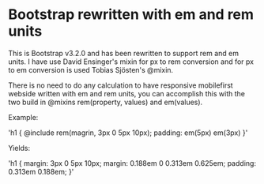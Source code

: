 Bootstrap rewritten with em and rem units
===========

This is Bootstrap v3.2.0 and has been rewritten to support rem and em units. I have use David Ensinger's mixin for px to rem conversion and for px to em conversion is used Tobias Sjösten's @mixin.

There is no need to do any calculation to have responsive mobilefirst webside written with em and rem units, you can accomplish this with the two build in @mixins rem(property, values) and em(values).

Example:

'h1 { 
  @include rem(magrin, 3px 0 5px 10px);
  padding: em(5px) em(3px)
}'

Yields:

'h1 {
  margin: 3px 0 5px 10px;
  margin: 0.188em 0 0.313em 0.625em;
  padding: 0.313em 0.188em;
}'

